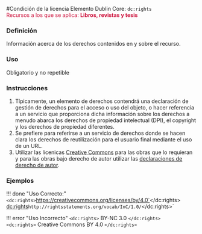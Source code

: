 #Condición de la licencia
Elemento Dublin Core: `dc:rights`  
<span style="color:#CD113B">Recursos a los que se aplica: __Libros, revistas y tesis__ </span>

### __Definición__
Información acerca de los derechos contenidos en y sobre el recurso.

### __Uso__
Obligatorio y no repetible  

### __Instrucciones__  
1. Típicamente, un elemento de derechos contendrá una declaración de gestión de derechos para el acceso o uso del objeto, o hacer referencia a un servicio que proporciona dicha información sobre los derechos a menudo abarca los derechos de propiedad intelectual (DPI), el copyright y los derechos de propiedad diferentes. 
2. Se prefiere para referirse a un servicio de derechos donde se hacen clara los derechos de reutilización para el usuario final mediante el uso de un URL. 
3. Utilizar las licenicas [Creative Commons](https://creativecommons.org/) para las obras que lo requieran y para las obras bajo derecho de autor utilizar las [declaraciones de derecho de autor](https://rightsstatements.org/).

### __Ejemplos__

!!! done "Uso Correcto:"  
    `<dc:rights>`https://creativecommons.org/licenses/by/4.0`</dc:rights>`  
    `<dc:rights>`http://rightsstatements.org/vocab/InC/1.0/`</dc:rights>`


!!! error "Uso Incorrecto"
    `<dc:rights>` BY-NC 3.0 `</dc:rights>`   
    `<dc:rights>` Creative Commons BY 4.0 `</dc:rights>`   
